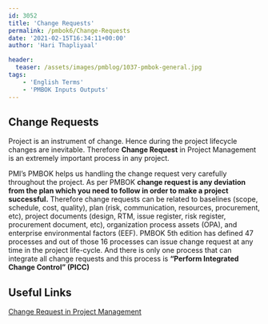 ```yaml
---
id: 3052   
title: 'Change Requests'
permalink: /pmbok6/Change-Requests
date: '2021-02-15T16:34:11+00:00'
author: 'Hari Thapliyaal'

header:
  teaser: /assets/images/pmblog/1037-pmbok-general.jpg
tags:
    - 'English Terms'
    - 'PMBOK Inputs Outputs'
---
```


## Change Requests

Project is an instrument of change. Hence during the project lifecycle changes are inevitable. Therefore **Change Request** in Project Management is an extremely important process in any project.

PMI’s PMBOK helps us handling the change request very carefully throughout the project. As per PMBOK **change request is any deviation from the plan which you need to follow in order to make a project successful.** Therefore change requests can be related to baselines (scope, schedule, cost, quality), plan (risk, communication, resources, procurement, etc), project documents (design, RTM, issue register, risk register, procurement document, etc), organization process assets (OPA), and enterprise environmental factors (EEF). PMBOK 5th edition has defined 47 processes and out of those 16 processes can issue change request at any time in the project life-cycle. And there is only one process that can integrate all change requests and this process is **“Perform Integrated Change Control” (PICC)**

## Useful Links

[Change Request in Project Management](/pmbok6/change-request-in-project-management/)

<iframe data-secret="js4gM5NjzQ" frameborder="0" height="338" marginheight="0" marginwidth="0" sandbox="allow-scripts" scrolling="no" security="restricted" src="https://pmlogy.dasarpai.com/change-request-in-project-management/embed/#?secret=js4gM5NjzQ" style="position: absolute; clip: rect(1px, 1px, 1px, 1px);" title="“Change Request in Project Management” — pmlogy" width="600"></iframe>
